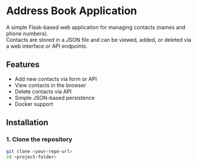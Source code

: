 # Address Book Application

A simple Flask-based web application for managing contacts (names and phone numbers).  
Contacts are stored in a JSON file and can be viewed, added, or deleted via a web interface or API endpoints.

## Features

- Add new contacts via form or API
- View contacts in the browser
- Delete contacts via API
- Simple JSON-based persistence
- Docker support

## Installation

### 1. Clone the repository

```bash
git clone <your-repo-url>
cd <project-folder>
```
